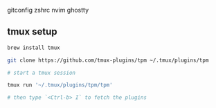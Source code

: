 gitconfig
zshrc
nvim
ghostty

## tmux setup

```bash
brew install tmux

git clone https://github.com/tmux-plugins/tpm ~/.tmux/plugins/tpm

# start a tmux session

tmux run '~/.tmux/plugins/tpm/tpm'

# then type `<Ctrl-b> I` to fetch the plugins
```
